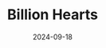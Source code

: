 ---  
layout: startup_page  
title: "Billion Hearts"  
id: "billionhearts.com"  
permalink: "/billionheartsbillionhearts.com09182024/"  
website: "https://www.billionhearts.com/"  
funding_round: "Angel "  
funding_amount: "$250K"  
investors: "Phanindra Sama, Ankit Bhati, Raveen Sastry, Mekin Maheshwari, Piyush Shah, Rekuram Varadharaj, Narasimha Reddy, Bhaskar Raju, Puneet Chawla, Darshit Vora, Vibhore Sharma, Nithin Chandra, Nizamabad Angels"  
about: "Billion Hearts is a new venture focused on building digital products. It is currently in beta testing and is expected to officially launch in a few months. The startup aims to create products used by billions of users worldwide."  
markets: "Digital Marketing, Internet, Software"  
hq: "Bangalore, Karnataka, India"  
founded_year: "2024"  
linkedin: "https://www.linkedin.com/company/billion-hearts-software-technologies"  
twitter: ""  
instagram: ""  
facebook: ""  
crunchbase: "https://www.crunchbase.com/organization/billion-hearts"  
pitchbook: "https://pitchbook.com/profiles/company/664185-34"  

date_display: "18-Sep-2024"  
date: "2024-09-18"

# SEO Optimization  
meta_title: "Billion Hearts - Angel  Funding ($250K)"  
meta_description: "Billion Hearts, Billion Hearts is a new venture focused on building digital products. It is currently in beta testing and is expected to officially launch in a few mo..."  
meta_keywords: "Billion Hearts, Digital Marketing, Internet, Software, Angel  funding"  
canonical_url: "https://startup.projectstartups.com/billionheartsbillionhearts.com09182024/"  
---